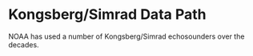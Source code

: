 # Kongsberg/Simrad Data Path
NOAA has used a number of Kongsberg/Simrad echosounders over the decades. 

